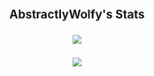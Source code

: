 <p align="center" style="margin: 25px 0;">
 <h2 align="center">AbstractlyWolfy's Stats</h2>
</p>

<p align="center" style="margin: 25px 0;">
 <img src="https://github-readme-stats.vercel.app/api?username=abstractlywolfy&count_private=true&show_icons=true&include_all_commits=true&theme=radical" />
</p>

<p align="center" style="margin: 25px 0;">
  <img src="https://github-readme-stats.vercel.app/api/top-langs/?username=abstractlywolfy&theme=radical" />
</p>
